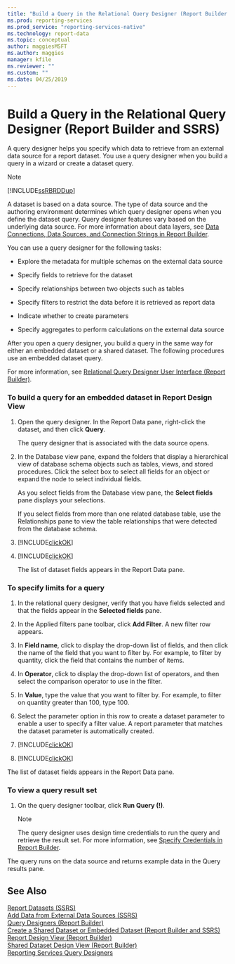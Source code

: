 ```yaml
---
title: "Build a Query in the Relational Query Designer (Report Builder and SSRS"
ms.prod: reporting-services
ms.prod_service: "reporting-services-native"
ms.technology: report-data
ms.topic: conceptual
author: maggiesMSFT
ms.author: maggies
manager: kfile
ms.reviewer: ""
ms.custom: ""
ms.date: 04/25/2019
---
```


# Build a Query in the Relational Query Designer (Report Builder and SSRS)

A query designer helps you specify which data to retrieve from an external data source for a report dataset. You use a query designer when you build a query in a wizard or create a dataset query.  
  
> [!NOTE]  
> [!INCLUDE[ssRBRDDup](../../includes/ssrbrddup-md.md)]  
  
 A dataset is based on a data source. The type of data source and the authoring environment determines which query designer opens when you define the dataset query. Query designer features vary based on the underlying data source. For more information about data layers, see [Data Connections, Data Sources, and Connection Strings in Report Builder](data-connections-data-sources-and-connection-strings-report-builder-and-ssrs.md).

 You can use a query designer for the following tasks:  
  
-   Explore the metadata for multiple schemas on the external data source  
  
-   Specify fields to retrieve for the dataset  
  
-   Specify relationships between two objects such as tables  
  
-   Specify filters to restrict the data before it is retrieved as report data  
  
-   Indicate whether to create parameters  
  
-   Specify aggregates to perform calculations on the external data source  
  
 After you open a query designer, you build a query in the same way for either an embedded dataset or a shared dataset. The following procedures use an embedded dataset query.  
  
 For more information, see [Relational Query Designer User Interface &#40;Report Builder&#41;](../../reporting-services/report-data/relational-query-designer-user-interface-report-builder.md).  
  
### To build a query for an embedded dataset in Report Design View  
  
1.  Open the query designer. In the Report Data pane, right-click the dataset, and then click **Query**.  
  
     The query designer that is associated with the data source opens.  
  
2.  In the Database view pane, expand the folders that display a hierarchical view of database schema objects such as tables, views, and stored procedures. Click the select box to select all fields for an object or expand the node to select individual fields.  
  
     As you select fields from the Database view pane, the **Select fields** pane displays your selections.  
  
     If you select fields from more than one related database table, use the Relationships pane to view the table relationships that were detected from the database schema.  
  
3.  [!INCLUDE[clickOK](../../includes/clickok-md.md)]  
  
4.  [!INCLUDE[clickOK](../../includes/clickok-md.md)]  
  
     The list of dataset fields appears in the Report Data pane.  
  
### To specify limits for a query  
  
1.  In the relational query designer, verify that you have fields selected and that the fields appear in the **Selected fields** pane.  
  
2.  In the Applied filters pane toolbar, click **Add Filter**. A new filter row appears.  
  
3.  In **Field name**, click to display the drop-down list of fields, and then click the name of the field that you want to filter by. For example, to filter by quantity, click the field that contains the number of items.  
  
4.  In **Operator**, click to display the drop-down list of operators, and then select the comparison operator to use in the filter.  
  
5.  In **Value**, type the value that you want to filter by. For example, to filter on quantity greater than 100, type 100.  
  
6.  Select the parameter option in this row to create a dataset parameter to enable a user to specify a filter value. A report parameter that matches the dataset parameter is automatically created.  
  
7.  [!INCLUDE[clickOK](../../includes/clickok-md.md)]  
  
8.  [!INCLUDE[clickOK](../../includes/clickok-md.md)]  
  
 The list of dataset fields appears in the Report Data pane.  
  
### To view a query result set  
  
1.  On the query designer toolbar, click **Run Query (!)**.  
  
    > [!NOTE]  
    >  The query designer uses design time credentials to run the query and retrieve the result set. For more information, see [Specify Credentials in Report Builder](https://msdn.microsoft.com/library/7412ce68-aece-41c0-8c37-76a0e54b6b53).  
  
 The query runs on the data source and returns example data in the Query results pane.  
  
## See Also  
 [Report Datasets &#40;SSRS&#41;](../../reporting-services/report-data/report-datasets-ssrs.md)   
 [Add Data from External Data Sources &#40;SSRS&#41;](../../reporting-services/report-data/add-data-from-external-data-sources-ssrs.md)   
 [Query Designers &#40;Report Builder&#41;](https://msdn.microsoft.com/library/553f0d4e-8b1d-4148-9321-8b41a1e8e1b9)   
 [Create a Shared Dataset or Embedded Dataset &#40;Report Builder and SSRS&#41;](../../reporting-services/report-data/create-a-shared-dataset-or-embedded-dataset-report-builder-and-ssrs.md)   
 [Report Design View &#40;Report Builder&#41;](../../reporting-services/report-builder/report-design-view-report-builder.md)   
 [Shared Dataset Design View &#40;Report Builder&#41;](../../reporting-services/report-builder/shared-dataset-design-view-report-builder.md)   
 [Reporting Services Query Designers](https://msdn.microsoft.com/library/07efd3f1-804f-45f7-b62a-3e727a3d9835)  
  
  
